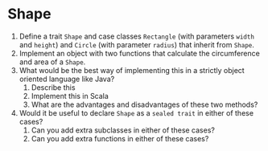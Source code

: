 # Shape
1. Define a trait `Shape` and case classes `Rectangle` (with parameters `width` and `height`) and `Circle` (with parameter `radius`) that inherit from `Shape`.
2. Implement an object with two functions that calculate the circumference and area of a `Shape`.
3. What would be the best way of implementing this in a strictly object oriented language like Java?
    1. Describe this
    2. Implement this in Scala
    3. What are the advantages and disadvantages of these two methods?
4. Would it be useful to declare `Shape` as a `sealed trait` in either of these cases?
    1. Can you add extra subclasses in either of these cases?
    2. Can you add extra functions in either of these cases?
